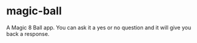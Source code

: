 # magic-ball
A Magic 8 Ball app. You can ask it a yes or no question and it will give you back a response.

